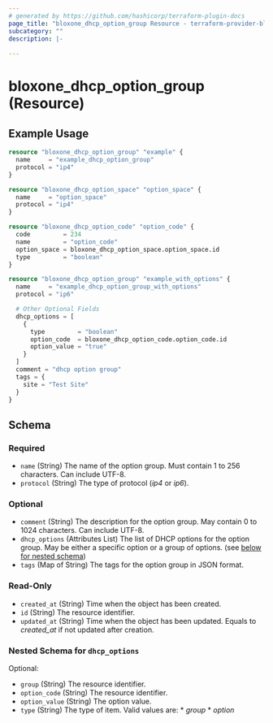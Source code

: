 ```yaml
---
# generated by https://github.com/hashicorp/terraform-plugin-docs
page_title: "bloxone_dhcp_option_group Resource - terraform-provider-bloxone"
subcategory: ""
description: |-
  
---
```


# bloxone_dhcp_option_group (Resource)



## Example Usage

```terraform
resource "bloxone_dhcp_option_group" "example" {
  name     = "example_dhcp_option_group"
  protocol = "ip4"
}

resource "bloxone_dhcp_option_space" "option_space" {
  name     = "option_space"
  protocol = "ip4"
}

resource "bloxone_dhcp_option_code" "option_code" {
  code         = 234
  name         = "option_code"
  option_space = bloxone_dhcp_option_space.option_space.id
  type         = "boolean"
}

resource "bloxone_dhcp_option_group" "example_with_options" {
  name     = "example_dhcp_option_group_with_options"
  protocol = "ip6"

  # Other Optional Fields
  dhcp_options = [
    {
      type         = "boolean"
      option_code  = bloxone_dhcp_option_code.option_code.id
      option_value = "true"
    }
  ]
  comment = "dhcp option group"
  tags = {
    site = "Test Site"
  }
}
```

<!-- schema generated by tfplugindocs -->
## Schema

### Required

- `name` (String) The name of the option group. Must contain 1 to 256 characters. Can include UTF-8.
- `protocol` (String) The type of protocol (_ip4_ or _ip6_).

### Optional

- `comment` (String) The description for the option group. May contain 0 to 1024 characters. Can include UTF-8.
- `dhcp_options` (Attributes List) The list of DHCP options for the option group. May be either a specific option or a group of options. (see [below for nested schema](#nestedatt--dhcp_options))
- `tags` (Map of String) The tags for the option group in JSON format.

### Read-Only

- `created_at` (String) Time when the object has been created.
- `id` (String) The resource identifier.
- `updated_at` (String) Time when the object has been updated. Equals to _created_at_ if not updated after creation.

<a id="nestedatt--dhcp_options"></a>
### Nested Schema for `dhcp_options`

Optional:

- `group` (String) The resource identifier.
- `option_code` (String) The resource identifier.
- `option_value` (String) The option value.
- `type` (String) The type of item.  Valid values are: * _group_ * _option_
